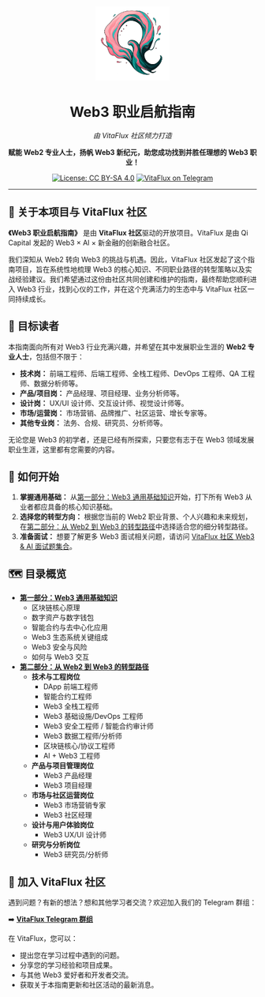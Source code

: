 <p align="center">
    <img src="assets/VitaFluxLogo.png" alt="VitaFlux Community Logo" width="150"/>
</p>

<h1 align="center">Web3 职业启航指南</h1>
<p align="center"><em>由 VitaFlux 社区倾力打造</em></p>

<p align="center">
    <strong>赋能 Web2 专业人士，扬帆 Web3 新纪元，助您成功找到并胜任理想的 Web3 职业！</strong>
</p>

<p align="center">
    <a href="https://creativecommons.org/licenses/by-sa/4.0/"><img src="https://img.shields.io/badge/License-CC%20BY--SA%204.0-lightgrey.svg" alt="License: CC BY-SA 4.0"></a>
    <a href="https://t.me/+04_gJoUytQo0MjBl"><img src="https://img.shields.io/badge/Telegram-VitaFlux%20Community-blue.svg" alt="VitaFlux on Telegram"></a>
</p>

---

## 📖 关于本项目与 VitaFlux 社区

**《Web3 职业启航指南》** 是由 **VitaFlux 社区**驱动的开放项目。VitaFlux 是由 Qi Capital 发起的 Web3 × AI × 新金融的创新融合社区。

我们深知从 Web2 转向 Web3 的挑战与机遇。因此，VitaFlux 社区发起了这个指南项目，旨在系统性地梳理 Web3 的核心知识、不同职业路径的转型策略以及实战经验建议。我们希望通过这份由社区共同创建和维护的指南，最终帮助您顺利进入 Web3 行业，找到心仪的工作，并在这个充满活力的生态中与 VitaFlux 社区一同持续成长。

## 👥 目标读者

本指南面向所有对 Web3 行业充满兴趣，并希望在其中发展职业生涯的 **Web2 专业人士**，包括但不限于：

*   **技术岗：** 前端工程师、后端工程师、全栈工程师、DevOps 工程师、QA 工程师、数据分析师等。
*   **产品/项目岗：** 产品经理、项目经理、业务分析师等。
*   **设计岗：** UX/UI 设计师、交互设计师、视觉设计师等。
*   **市场/运营岗：** 市场营销、品牌推广、社区运营、增长专家等。
*   **其他专业岗：** 法务、合规、研究员、分析师等。

无论您是 Web3 的初学者，还是已经有所探索，只要您有志于在 Web3 领域发展职业生涯，这里都有您需要的内容。

## 🚀 如何开始

1.  **掌握通用基础：** 从[第一部分：Web3 通用基础知识](./01-Web3核心基础知识/)开始，打下所有 Web3 从业者都应具备的核心知识基础。
2.  **选择您的转型方向：** 根据您当前的 Web2 职业背景、个人兴趣和未来规划，在[第二部分：从 Web2 到 Web3 的转型路径](./02-角色专业路径/)中选择适合您的细分转型路径。
3.  **准备面试：** 想要了解更多 Web3 面试相关问题，请访问 [VitaFlux 社区 Web3 & AI 面试题集合](https://github.com/sevenflux/interview-web3-ai)。

## 🗺️ 目录概览

*   **[第一部分：Web3 通用基础知识](./01-Web3核心基础知识/)**
    *   区块链核心原理
    *   数字资产与数字钱包
    *   智能合约与去中心化应用
    *   Web3 生态系统关键组成
    *   Web3 安全与风险
    *   如何与 Web3 交互
*   **[第二部分：从 Web2 到 Web3 的转型路径](./02-角色专业路径/)**
    *   **技术与工程岗位**
        *   DApp 前端工程师
        *   智能合约工程师
        *   Web3 全栈工程师
        *   Web3 基础设施/DevOps 工程师
        *   Web3 安全工程师 / 智能合约审计师
        *   Web3 数据工程师/分析师
        *   区块链核心/协议工程师
        *   AI + Web3 工程师
    *   **产品与项目管理岗位**
        *   Web3 产品经理
        *   Web3 项目经理
    *   **市场与社区运营岗位**
        *   Web3 市场营销专家
        *   Web3 社区经理
    *   **设计与用户体验岗位**
        *   Web3 UX/UI 设计师
    *   **研究与分析岗位**
        *   Web3 研究员/分析师

## 💬 加入 VitaFlux 社区

遇到问题？有新的想法？想和其他学习者交流？欢迎加入我们的 Telegram 群组：

➡️ **[VitaFlux Telegram 群组](https://t.me/+04_gJoUytQo0MjBl)**

在 VitaFlux，您可以：
*   提出您在学习过程中遇到的问题。
*   分享您的学习经验和项目成果。
*   与其他 Web3 爱好者和开发者交流。
*   获取关于本指南更新和社区活动的最新消息。
